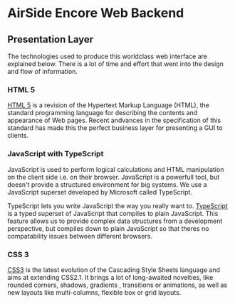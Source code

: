 # AirSide Encore Web Backend

## Presentation Layer

The technologies used to produce this worldclass web interface are explained below. There is a lot of time and effort that went into the design and flow of information.

### HTML 5

[HTML 5](http://en.wikipedia.org/wiki/HTML5) is a revision of the Hypertext Markup Language (HTML), the standard programming language for describing the contents and appearance of Web pages. Recent andvances in the specification of this standard has made this the perfect business layer for presenting a GUI to clients. 

### JavaScript with TypeScript

JavaScript is used to perform logical calculations and HTML manipulation on the client side i.e. on their browser. JavaScript is a powerfull tool, but doesn't provide a structured environment for big systems. We use a JavaScript superset developed by Microsoft called TypeScript.

TypeScript lets you write JavaScript the way you really want to. [TypeScript](http://www.typescriptlang.org/) is a typed superset of JavaScript that compiles to plain JavaScript. This feature allows us to provide complex data structures from a development perspective, but compiles down to plain JavaScript so that theres no compatability issues between different browsers.

### CSS 3

[CSS3](http://en.wikipedia.org/wiki/Cascading_Style_Sheets) is the latest evolution of the Cascading Style Sheets language and aims at extending CSS2.1. It brings a lot of long-awaited novelties, like rounded corners, shadows, gradients , transitions or animations, as well as new layouts like multi-columns, flexible box or grid layouts.
